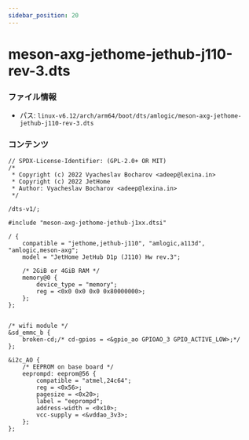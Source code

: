 ```yaml
---
sidebar_position: 20
---
```

# meson-axg-jethome-jethub-j110-rev-3.dts

### ファイル情報

- パス: `linux-v6.12/arch/arm64/boot/dts/amlogic/meson-axg-jethome-jethub-j110-rev-3.dts`

### コンテンツ

```dts
// SPDX-License-Identifier: (GPL-2.0+ OR MIT)
/*
 * Copyright (c) 2022 Vyacheslav Bocharov <adeep@lexina.in>
 * Copyright (c) 2022 JetHome
 * Author: Vyacheslav Bocharov <adeep@lexina.in>
 */

/dts-v1/;

#include "meson-axg-jethome-jethub-j1xx.dtsi"

/ {
	compatible = "jethome,jethub-j110", "amlogic,a113d", "amlogic,meson-axg";
	model = "JetHome JetHub D1p (J110) Hw rev.3";

	/* 2GiB or 4GiB RAM */
	memory@0 {
		device_type = "memory";
		reg = <0x0 0x0 0x0 0x80000000>;
	};
};


/* wifi module */
&sd_emmc_b {
	broken-cd;/* cd-gpios = <&gpio_ao GPIOAO_3 GPIO_ACTIVE_LOW>;*/
};

&i2c_AO {
	/* EEPROM on base board */
	eeprompd: eeprom@56 {
		compatible = "atmel,24c64";
		reg = <0x56>;
		pagesize = <0x20>;
		label = "eeprompd";
		address-width = <0x10>;
		vcc-supply = <&vddao_3v3>;
	};
};

```
